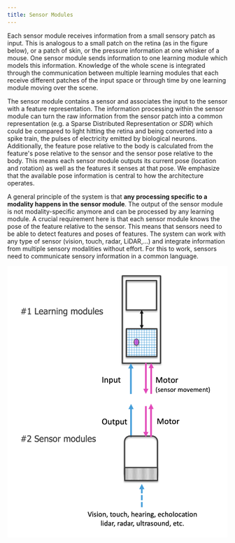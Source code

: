 ```yaml
---
title: Sensor Modules
---
```

Each sensor module receives information from a small sensory patch as input. This is analogous to a small patch on the retina (as in the figure below), or a patch of skin, or the pressure information at one whisker of a mouse. One sensor module sends information to one learning module which models this information. Knowledge of the whole scene is integrated through the communication between multiple learning modules that each receive different patches of the input space or through time by one learning module moving over the scene.

The sensor module contains a sensor and associates the input to the sensor with a feature representation. The information processing within the sensor module can turn the raw information from the sensor patch into a common representation (e.g. a Sparse Distributed Representation or _SDR_) which could be compared to light hitting the retina and being converted into a spike train, the pulses of electricity emitted by biological neurons. Additionally, the feature pose relative to the body is calculated from the feature's pose relative to the sensor and the sensor pose relative to the body. This means each sensor module outputs its current pose (location and rotation) as well as the features it senses at that pose. We emphasize that the available pose information is central to how the architecture operates.

A general principle of the system is that **any processing specific to a modality happens in the sensor module**. The output of the sensor module is not modality-specific anymore and can be processed by any learning module. A crucial requirement here is that each sensor module knows the pose of the feature relative to the sensor. This means that sensors need to be able to detect features and poses of features. The system can work with any type of sensor (vision, touch, radar, LiDAR,...) and integrate information from multiple sensory modalities without effort. For this to work, sensors need to communicate sensory information in a common language.

![Sensor modules receive and process the raw sensory input. This is then communicated via a common messaging protocol to a learning module which uses this to learn and recognize models of anything in the environment.](../../figures/overview/sm_and_lm.png)